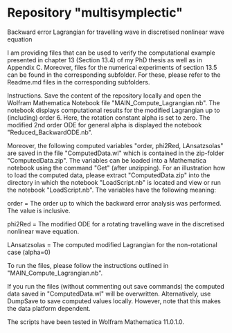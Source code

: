 # Repository "multisymplectic"
Backward error Lagrangian for travelling wave in discretised nonlinear wave equation

I am providing files that can be used to verify the computational example presented in chapter 13 (Section 13.4) of my PhD thesis as well as in Appendix C. Moreover, files for the numerical experiments of section 13.5 can be found in the corresponding subfolder. For these, please refer to the Readme.md files in the corresponding subfolders.

Instructions.
Save the content of the repository locally and open the Wolfram Mathematica Notebook file "MAIN_Compute_Lagrangian.nb". The notebook displays computational results for the modified Lagrangian up to (including) order 6. Here, the rotation constant alpha is set to zero. The modified 2nd order ODE for general alpha is displayed the notebook "Reduced_BackwardODE.nb".

Moreover, the following computed variables "order, phi2Red, LAnsatzsolas" are saved in the file "ComputedData.wl" which is contained in the zip-folder "ComputedData.zip". The variables can be loaded into a Mathematica notebook using the command "Get" (after unzipping). For an illustration how to load the computed data, please extract "ComputedData.zip" into the directory in which the notebook "LoadScript.nb" is located and view or run the notebook "LoadScript.nb". The variables have the following meaning:

order = The order up to which the backward error analysis was performed. The value is inclusive.

phi2Red = The modified ODE for a rotating travelling wave in the discretised nonlinear wave equation.

LAnsatzsolas = The computed modified Lagrangian for the non-rotational case (alpha=0) 

To run the files, please follow the instructions outlined in "MAIN_Compute_Lagrangian.nb".

If you run the files (without commenting out save commands) the computed data saved in "ComputedData.wl" will be overwritten. Alternatively, use DumpSave to save computed values locally. However, note that this makes the data platform dependent.

The scripts have been tested in Wolfram Mathematica 11.0.1.0. 
